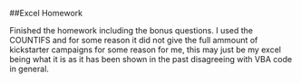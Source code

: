 ##Excel Homework

Finished the homework including the bonus questions.  I used the COUNTIFS and for some reason it did not give the full
ammount of kickstarter campaigns for some reason for me, this may just be my excel being what it is as it has been shown in the
past disagreeing with VBA code in general.
